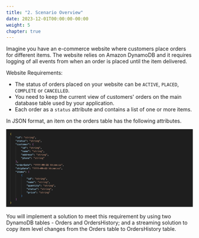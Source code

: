 ```yaml
---
title: "2. Scenario Overview"
date: 2023-12-01T00:00:00-00:00
weight: 5
chapter: true
---
```


Imagine you have an e-commerce website where customers place orders for different items. The website relies on Amazon DynamoDB and it requires logging of all events from when an order is placed until the item delivered.

Website Requirements:

* The status of orders placed on your website can be `ACTIVE`, `PLACED`, `COMPLETE` or `CANCELLED`.
* You need to keep the current view of customers' orders on the main database table used by your application.
* Each order as a `status` attribute and contains a list of one or more items.

In JSON format, an item on the orders table has the following attributes.

![Order Profile](/static/images/change-data-capture/overview/order-profile.png)

You will implement a solution to meet this requirement by using two DynamoDB tables - Orders and OrdersHistory; and a streaming solution to copy item level changes from the Orders table to OrdersHistory table.
